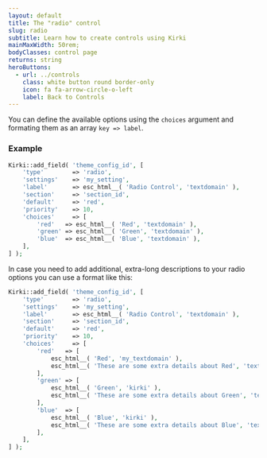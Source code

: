 ```yaml
---
layout: default
title: The "radio" control
slug: radio
subtitle: Learn how to create controls using Kirki
mainMaxWidth: 50rem;
bodyClasses: control page
returns: string
heroButtons:
  - url: ../controls
    class: white button round border-only
    icon: fa fa-arrow-circle-o-left
    label: Back to Controls
---
```


You can define the available options using the `choices` argument and formating them as an array `key => label`.

### Example

```php
Kirki::add_field( 'theme_config_id', [
	'type'        => 'radio',
	'settings'    => 'my_setting',
	'label'       => esc_html__( 'Radio Control', 'textdomain' ),
	'section'     => 'section_id',
	'default'     => 'red',
	'priority'    => 10,
	'choices'     => [
		'red'   => esc_html__( 'Red', 'textdomain' ),
		'green' => esc_html__( 'Green', 'textdomain' ),
		'blue'  => esc_html__( 'Blue', 'textdomain' ),
	],
] );
```

In case you need to add additional, extra-long descriptions to your radio options you can use a format like this:

```php
Kirki::add_field( 'theme_config_id', [
	'type'        => 'radio',
	'settings'    => 'my_setting',
	'label'       => esc_html__( 'Radio Control', 'textdomain' ),
	'section'     => 'section_id',
	'default'     => 'red',
	'priority'    => 10,
	'choices'     => [
		'red'   => [
			esc_html__( 'Red', 'my_textdomain' ),
			esc_html__( 'These are some extra details about Red', 'textdomain' ),
		],
		'green' => [
			esc_html__( 'Green', 'kirki' ),
			esc_html__( 'These are some extra details about Green', 'textdomain' ),
		],
		'blue'  => [
			esc_html__( 'Blue', 'kirki' ),
			esc_html__( 'These are some extra details about Blue', 'textdomain' ),
		],
	],
] );
```
